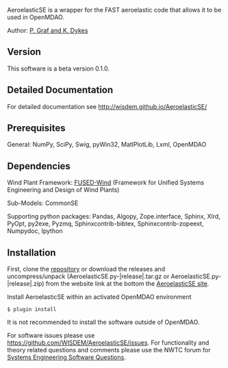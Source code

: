 AeroelasticSE is a wrapper for the FAST aeroelastic code that allows it to be used in OpenMDAO.

Author: [P. Graf and K. Dykes](mailto:nrel.wisdem+aeroelasticse@gmail.com) 

## Version

This software is a beta version 0.1.0.

## Detailed Documentation

For detailed documentation see <http://wisdem.github.io/AeroelasticSE/>

## Prerequisites

General: NumPy, SciPy, Swig, pyWin32, MatlPlotLib, Lxml, OpenMDAO

## Dependencies

Wind Plant Framework: [FUSED-Wind](http://fusedwind.org) (Framework for Unified Systems Engineering and Design of Wind Plants)

Sub-Models: CommonSE

Supporting python packages: Pandas, Algopy, Zope.interface, Sphinx, Xlrd, PyOpt, py2exe, Pyzmq, Sphinxcontrib-bibtex, Sphinxcontrib-zopeext, Numpydoc, Ipython

## Installation

First, clone the [repository](https://github.com/WISDEM/AeroelasticSE)
or download the releases and uncompress/unpack (AeroelasticSE.py-|release|.tar.gz or AeroelasticSE.py-|release|.zip) from the website link at the bottom the [AeroelasticSE site](http://nwtc.nrel.gov/AeroelasticSE).

Install AeroelasticSE within an activated OpenMDAO environment

	$ plugin install

It is not recommended to install the software outside of OpenMDAO.

For software issues please use <https://github.com/WISDEM/AeroelasticSE/issues>.  For functionality and theory related questions and comments please use the NWTC forum for [Systems Engineering Software Questions](https://wind.nrel.gov/forum/wind/viewtopic.php?f=34&t=1002).